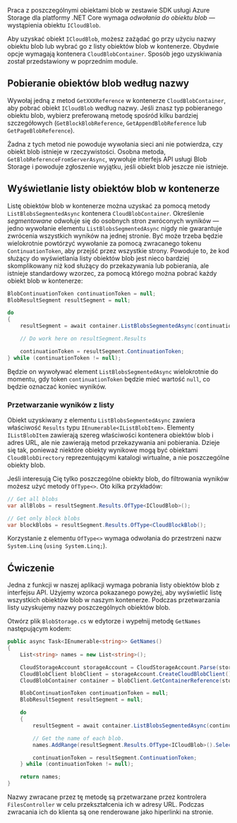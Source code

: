 Praca z poszczególnymi obiektami blob w zestawie SDK usługi Azure Storage dla platformy .NET Core wymaga *odwołania do obiektu blob* &mdash; wystąpienia obiektu `ICloudBlob`.

Aby uzyskać obiekt `ICloudBlob`, możesz zażądać go przy użyciu nazwy obiektu blob lub wybrać go z listy obiektów blob w kontenerze. Obydwie opcje wymagają kontenera `CloudBlobContainer`. Sposób jego uzyskiwania został przedstawiony w poprzednim module.

## <a name="getting-blobs-by-name"></a>Pobieranie obiektów blob według nazwy

Wywołaj jedną z metod `GetXXXReference` w kontenerze `CloudBlobContainer`, aby pobrać obiekt `ICloudBlob` według nazwy. Jeśli znasz typ pobieranego obiektu blob, wybierz preferowaną metodę spośród kilku bardziej szczegółowych (`GetBlockBlobReference`, `GetAppendBlobReference` lub `GetPageBlobReference`).

Żadna z tych metod nie powoduje wywołania sieci ani nie potwierdza, czy obiekt blob istnieje w rzeczywistości. Osobna metoda, `GetBlobReferenceFromServerAsync`, wywołuje interfejs API usługi Blob Storage i powoduje zgłoszenie wyjątku, jeśli obiekt blob jeszcze nie istnieje.

## <a name="listing-blobs-in-a-container"></a>Wyświetlanie listy obiektów blob w kontenerze

Listę obiektów blob w kontenerze można uzyskać za pomocą metody `ListBlobsSegmentedAsync` kontenera `CloudBlobContainer`. Określenie *segmentowane* odwołuje się do osobnych stron zwróconych wyników &mdash; jedno wywołanie elementu `ListBlobsSegmentedAsync` nigdy nie gwarantuje zwrócenia wszystkich wyników na jednej stronie. Być może trzeba będzie wielokrotnie powtórzyć wywołanie za pomocą zwracanego tokenu `ContinuationToken`, aby przejść przez wszystkie strony. Powoduje to, że kod służący do wyświetlania listy obiektów blob jest nieco bardziej skomplikowany niż kod służący do przekazywania lub pobierania, ale istnieje standardowy wzorzec, za pomocą którego można pobrać każdy obiekt blob w kontenerze:

```csharp
BlobContinuationToken continuationToken = null;
BlobResultSegment resultSegment = null; 

do
{
    resultSegment = await container.ListBlobsSegmentedAsync(continuationToken);

    // Do work here on resultSegment.Results

    continuationToken = resultSegment.ContinuationToken;
} while (continuationToken != null);
```

Będzie on wywoływać element `ListBlobsSegmentedAsync` wielokrotnie do momentu, gdy token `continuationToken` będzie mieć wartość `null`, co będzie oznaczać koniec wyników.

### <a name="processing-list-results"></a>Przetwarzanie wyników z listy

Obiekt uzyskiwany z elementu `ListBlobsSegmentedAsync` zawiera właściwość `Results` typu `IEnumerable<IListBlobItem>`. Elementy `IListBlobItem` zawierają szereg właściwości kontenera obiektów blob i adres URL, ale nie zawierają metod przekazywania ani pobierania. Dzieje się tak, ponieważ niektóre obiekty wynikowe mogą być obiektami `CloudBlobDirectory` reprezentującymi katalogi wirtualne, a nie poszczególne obiekty blob.

Jeśli interesują Cię tylko poszczególne obiekty blob, do filtrowania wyników możesz użyć metody `OfType<>`. Oto kilka przykładów:

```csharp
// Get all blobs
var allBlobs = resultSegment.Results.OfType<ICloudBlob>();

// Get only block blobs
var blockBlobs = resultSegment.Results.OfType<CloudBlockBlob();
```

Korzystanie z elementu `OfType<>` wymaga odwołania do przestrzeni nazw `System.Linq` (`using System.Linq;`).

## <a name="exercise"></a>Ćwiczenie

Jedna z funkcji w naszej aplikacji wymaga pobrania listy obiektów blob z interfejsu API. Użyjemy wzorca pokazanego powyżej, aby wyświetlić listę wszystkich obiektów blob w naszym kontenerze. Podczas przetwarzania listy uzyskujemy nazwy poszczególnych obiektów blob.

Otwórz plik `BlobStorage.cs` w edytorze i wypełnij metodę `GetNames` następującym kodem:

```csharp
public async Task<IEnumerable<string>> GetNames()
{
    List<string> names = new List<string>();

    CloudStorageAccount storageAccount = CloudStorageAccount.Parse(storageConfig.ConnectionString);
    CloudBlobClient blobClient = storageAccount.CreateCloudBlobClient();
    CloudBlobContainer container = blobClient.GetContainerReference(storageConfig.FileContainerName);

    BlobContinuationToken continuationToken = null;
    BlobResultSegment resultSegment = null;

    do
    {
        resultSegment = await container.ListBlobsSegmentedAsync(continuationToken);

        // Get the name of each blob.
        names.AddRange(resultSegment.Results.OfType<ICloudBlob>().Select(b => b.Name));

        continuationToken = resultSegment.ContinuationToken;
    } while (continuationToken != null);

    return names;
}
```

Nazwy zwracane przez tę metodę są przetwarzane przez kontrolera `FilesController` w celu przekształcenia ich w adresy URL. Podczas zwracania ich do klienta są one renderowane jako hiperlinki na stronie.